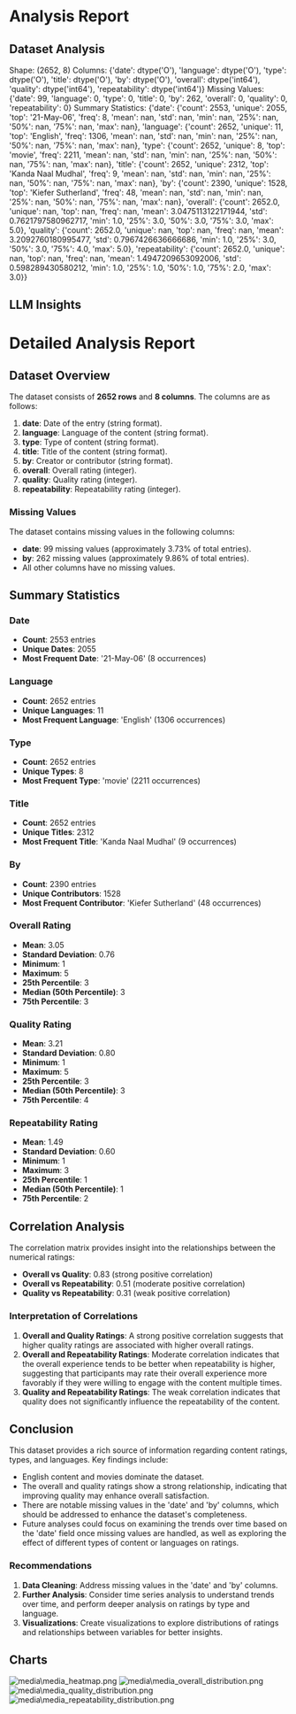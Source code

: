 # Analysis Report

## Dataset Analysis
Shape: (2652, 8)
Columns:
{'date': dtype('O'), 'language': dtype('O'), 'type': dtype('O'), 'title': dtype('O'), 'by': dtype('O'), 'overall': dtype('int64'), 'quality': dtype('int64'), 'repeatability': dtype('int64')}
Missing Values:
{'date': 99, 'language': 0, 'type': 0, 'title': 0, 'by': 262, 'overall': 0, 'quality': 0, 'repeatability': 0}
Summary Statistics:
{'date': {'count': 2553, 'unique': 2055, 'top': '21-May-06', 'freq': 8, 'mean': nan, 'std': nan, 'min': nan, '25%': nan, '50%': nan, '75%': nan, 'max': nan}, 'language': {'count': 2652, 'unique': 11, 'top': 'English', 'freq': 1306, 'mean': nan, 'std': nan, 'min': nan, '25%': nan, '50%': nan, '75%': nan, 'max': nan}, 'type': {'count': 2652, 'unique': 8, 'top': 'movie', 'freq': 2211, 'mean': nan, 'std': nan, 'min': nan, '25%': nan, '50%': nan, '75%': nan, 'max': nan}, 'title': {'count': 2652, 'unique': 2312, 'top': 'Kanda Naal Mudhal', 'freq': 9, 'mean': nan, 'std': nan, 'min': nan, '25%': nan, '50%': nan, '75%': nan, 'max': nan}, 'by': {'count': 2390, 'unique': 1528, 'top': 'Kiefer Sutherland', 'freq': 48, 'mean': nan, 'std': nan, 'min': nan, '25%': nan, '50%': nan, '75%': nan, 'max': nan}, 'overall': {'count': 2652.0, 'unique': nan, 'top': nan, 'freq': nan, 'mean': 3.0475113122171944, 'std': 0.7621797580962717, 'min': 1.0, '25%': 3.0, '50%': 3.0, '75%': 3.0, 'max': 5.0}, 'quality': {'count': 2652.0, 'unique': nan, 'top': nan, 'freq': nan, 'mean': 3.2092760180995477, 'std': 0.7967426636666686, 'min': 1.0, '25%': 3.0, '50%': 3.0, '75%': 4.0, 'max': 5.0}, 'repeatability': {'count': 2652.0, 'unique': nan, 'top': nan, 'freq': nan, 'mean': 1.4947209653092006, 'std': 0.598289430580212, 'min': 1.0, '25%': 1.0, '50%': 1.0, '75%': 2.0, 'max': 3.0}}

## LLM Insights
# Detailed Analysis Report

## Dataset Overview

The dataset consists of **2652 rows** and **8 columns**. The columns are as follows:

1. **date**: Date of the entry (string format).
2. **language**: Language of the content (string format).
3. **type**: Type of content (string format).
4. **title**: Title of the content (string format).
5. **by**: Creator or contributor (string format).
6. **overall**: Overall rating (integer).
7. **quality**: Quality rating (integer).
8. **repeatability**: Repeatability rating (integer).

### Missing Values

The dataset contains missing values in the following columns:

- **date**: 99 missing values (approximately 3.73% of total entries).
- **by**: 262 missing values (approximately 9.86% of total entries).
- All other columns have no missing values.

## Summary Statistics

### Date

- **Count**: 2553 entries
- **Unique Dates**: 2055
- **Most Frequent Date**: '21-May-06' (8 occurrences)

### Language

- **Count**: 2652 entries
- **Unique Languages**: 11
- **Most Frequent Language**: 'English' (1306 occurrences)

### Type

- **Count**: 2652 entries
- **Unique Types**: 8
- **Most Frequent Type**: 'movie' (2211 occurrences)

### Title

- **Count**: 2652 entries
- **Unique Titles**: 2312
- **Most Frequent Title**: 'Kanda Naal Mudhal' (9 occurrences)

### By

- **Count**: 2390 entries
- **Unique Contributors**: 1528
- **Most Frequent Contributor**: 'Kiefer Sutherland' (48 occurrences)

### Overall Rating

- **Mean**: 3.05
- **Standard Deviation**: 0.76
- **Minimum**: 1
- **Maximum**: 5
- **25th Percentile**: 3
- **Median (50th Percentile)**: 3
- **75th Percentile**: 3

### Quality Rating

- **Mean**: 3.21
- **Standard Deviation**: 0.80
- **Minimum**: 1
- **Maximum**: 5
- **25th Percentile**: 3
- **Median (50th Percentile)**: 3
- **75th Percentile**: 4

### Repeatability Rating

- **Mean**: 1.49
- **Standard Deviation**: 0.60
- **Minimum**: 1
- **Maximum**: 3
- **25th Percentile**: 1
- **Median (50th Percentile)**: 1
- **75th Percentile**: 2

## Correlation Analysis

The correlation matrix provides insight into the relationships between the numerical ratings:

- **Overall vs Quality**: 0.83 (strong positive correlation)
- **Overall vs Repeatability**: 0.51 (moderate positive correlation)
- **Quality vs Repeatability**: 0.31 (weak positive correlation)

### Interpretation of Correlations

1. **Overall and Quality Ratings**: A strong positive correlation suggests that higher quality ratings are associated with higher overall ratings.
2. **Overall and Repeatability Ratings**: Moderate correlation indicates that the overall experience tends to be better when repeatability is higher, suggesting that participants may rate their overall experience more favorably if they were willing to engage with the content multiple times.
3. **Quality and Repeatability Ratings**: The weak correlation indicates that quality does not significantly influence the repeatability of the content.

## Conclusion

This dataset provides a rich source of information regarding content ratings, types, and languages. Key findings include:

- English content and movies dominate the dataset.
- The overall and quality ratings show a strong relationship, indicating that improving quality may enhance overall satisfaction.
- There are notable missing values in the 'date' and 'by' columns, which should be addressed to enhance the dataset's completeness.
- Future analyses could focus on examining the trends over time based on the 'date' field once missing values are handled, as well as exploring the effect of different types of content or languages on ratings.

### Recommendations

1. **Data Cleaning**: Address missing values in the 'date' and 'by' columns.
2. **Further Analysis**: Consider time series analysis to understand trends over time, and perform deeper analysis on ratings by type and language.
3. **Visualizations**: Create visualizations to explore distributions of ratings and relationships between variables for better insights.

## Charts
![media\media_heatmap.png](media\media_heatmap.png)
![media\media_overall_distribution.png](media\media_overall_distribution.png)
![media\media_quality_distribution.png](media\media_quality_distribution.png)
![media\media_repeatability_distribution.png](media\media_repeatability_distribution.png)
